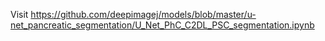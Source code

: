 Visit https://github.com/deepimagej/models/blob/master/u-net_pancreatic_segmentation/U_Net_PhC_C2DL_PSC_segmentation.ipynb
